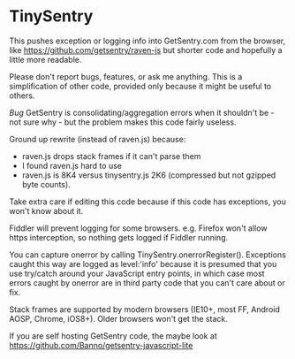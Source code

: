 # TinySentry

This pushes exception or logging info into GetSentry.com from the browser, like https://github.com/getsentry/raven-js but shorter code and hopefully a little more readable.

Please don't report bugs, features, or ask me anything. This is a simplification of other code, provided only because it might be useful to others.

*Bug* GetSentry is consolidating/aggregation errors when it shouldn't be - not sure why - but the problem makes this code fairly useless.

Ground up rewrite (instead of raven.js) because:
 - raven.js drops stack frames if it can't parse them
 - I found raven.js hard to use
 - raven.js is 8K4 versus tinysentry.js 2K6 (compressed but not gzipped byte counts).

Take extra care if editing this code because if this code has exceptions, you won't know about it.

Fiddler will prevent logging for some browsers. e.g. Firefox won't allow https interception, so nothing gets logged if Fiddler running.

You can capture onerror by calling TinySentry.onerrorRegister(). Exceptions caught this way are logged as level:'info' because it is presumed that you use try/catch around your JavaScript entry points, in which case most errors caught by onerror are in third party code that you can't care about or fix.

Stack frames are supported by modern browsers (IE10+, most FF, Android AOSP, Chrome, iOS8+). Older browsers won't get the stack.

If you are self hosting GetSentry code, the maybe look at https://github.com/Banno/getsentry-javascript-lite
